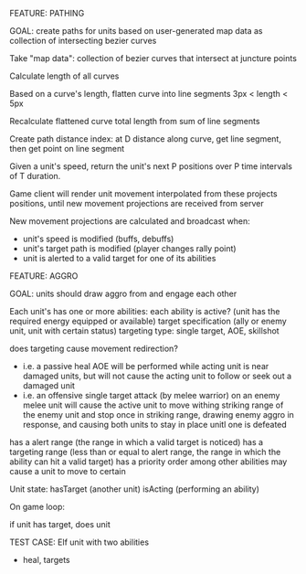 FEATURE: PATHING

GOAL: create paths for units based on user-generated map data as collection of intersecting bezier curves 

Take "map data": collection of bezier curves that intersect at juncture points

Calculate length of all curves

Based on a curve's length, flatten curve into line segments 3px < length < 5px 

Recalculate flattened curve total length from sum of line segments

Create path distance index: at D distance along curve, get line segment, then get point on line segment

Given a unit's speed, return the unit's next P positions over P time intervals of T duration.

Game client will render unit movement interpolated from these projects positions, until new movement projections are received from server

New movement projections are calculated and broadcast when:
- unit's speed is modified (buffs, debuffs)
- unit's target path is modified (player changes rally point)
- unit is alerted to a valid target for one of its abilities



FEATURE: AGGRO

GOAL: units should draw aggro from and engage each other

Each unit's has one or more abilities: 
each ability 
  is active? (unit has the required energy equipped or available)
  target specification (ally or enemy unit, unit with certain status)
  targeting type: single target, AOE, skillshot

  does targeting cause movement redirection?
  - i.e. a passive heal AOE will be performed while acting unit is near damaged units, but will not cause the acting unit to follow or seek out a damaged unit
  - i.e. an offensive single target attack (by melee warrior) on an enemy melee unit will cause the active unit to move withing striking range of the enemy unit and stop once in striking range, drawing enemy aggro in response, and causing both units to stay in place unitl one is defeated

  has a alert range (the range in which a valid target is noticed)
  has a targeting range (less than or equal to alert range, the range in which the ability can hit a valid target)
  has a priority order among other abilities
  may cause a unit to move to certain

Unit state:
  hasTarget (another unit)
  isActing (performing an ability) 

On game loop:

  if unit has target, 
    does unit 


TEST CASE: Elf unit with two abilities
  - heal, targets 


